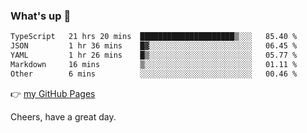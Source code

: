 ### What's up 👋

<!--START_SECTION:waka-->

```txt
TypeScript   21 hrs 20 mins  █████████████████████▒░░░   85.40 %
JSON         1 hr 36 mins    █▓░░░░░░░░░░░░░░░░░░░░░░░   06.45 %
YAML         1 hr 26 mins    █▒░░░░░░░░░░░░░░░░░░░░░░░   05.77 %
Markdown     16 mins         ▒░░░░░░░░░░░░░░░░░░░░░░░░   01.11 %
Other        6 mins          ░░░░░░░░░░░░░░░░░░░░░░░░░   00.46 %
```

<!--END_SECTION:waka-->

👉 [my GitHub Pages](https://ykzhukian.github.io)

Cheers, have a great day.

